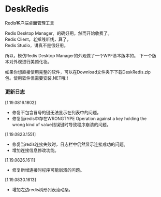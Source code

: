 # DeskRedis
Redis客户端桌面管理工具   
   
Redis Desktop Manager，的确好用，然而开始收费了。   
Redis Client，老掉线断线，算了。   
Redis Studio，讲真不是很好用。   
   
   
所以，模仿Redis Desktop Manager的外观做了一个WPF基本版本的。
下一个版本对外观进行美颜化妆。   
   
如果你想直接使用完整的软件，可以在Download文件夹下下载DeskRedis.zip包。使用软件但需要安装.NET哦！
   
   
### 更新日志   

[1.19.0816.1802]   
- 修复不包含冒号的键无法显示在列表中的问题。
- 修复当redis中存在WRONGTYPE Operation against a key holding the wrong kind of value错误键时导致程序崩溃的问题。   

[1.19.0823.1551]    
- 修复当redis连接失败时，日志栏中仍然显示连接成功的问题。
- 增加连接信息修改功能。   

[1.19.0826.1611]    
- 修复新增连接时程序可能崩溃的问题。   

[1.19.0830.1613]
- 增加左边redis树形列表滚动条。